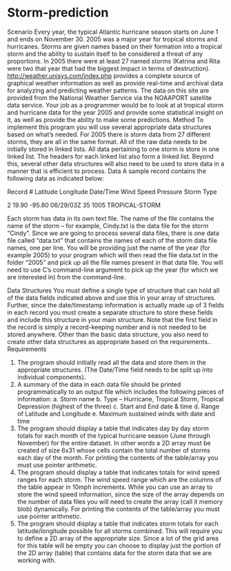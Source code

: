 # Storm-prediction

Scenario
Every year, the typical Atlantic hurricane season starts on June 1 and ends on November 30. 2005 was a
major year for tropical storms and hurricanes. Storms are given names based on their formation into a
tropical storm and the ability to sustain itself to be considered a threat of any proportions. In 2005 there
were at least 27 named storms (Katrina and Rita were two that year that had the biggest impact in terms of
destruction). http://weather.unisys.com/index.php provides a complete source of graphical weather
information as well as provide real-time and archival data for analyzing and predicting weather patterns.
The data on this site are provided from the National Weather Service via the NOAAPORT satellite data
service.
Your job as a programmer would be to look at at tropical storm and hurricane data for the year 2005 and
provide some statistical insight on it, as well as provide the ability to make some predictions.
Method
To implement this program you will use several appropriate data structures based on what’s needed. For
2005 there is storm data from 27 different storms, they are all in the same format. All of the raw data
needs to be initially stored in linked lists. All data pertaining to one storm is store in one linked list. The
headers for each linked list also form a linked list. Beyond this, several other data structures will also need
to be used to store data in a manner that is efficient to process.
Data
A sample record contains the following data as indicated below:

Record # Latitude Longitude Date/Time Wind Speed Pressure Storm Type

2 19.90 -95.80 06/29/03Z 35 1005 TROPICAL-STORM

Each storm has data in its own text file. The name of the file contains the name of the storm – for example,
Cindy.txt is the data file for the storm “Cindy”. Since we are going to process several data files, there is
one data file called “data.txt” that contains the names of each of the storm data file names, one per line.
You will be providing just the name of the year (for example 2005) to your program which will then read
the file data.txt in the folder “2005” and pick up all the file names present in that data file. You will need
to use C’s command-line argument to pick up the year (for which we are interested in) from the
command-line.

Data Structures
You must define a single type of structure that can hold all of the data fields indicated above and use this
in your array of structures. Further, since the date/timestamp information is actually made up of 3 fields in
each record you must create a separate structure to store these fields and include this structure in your
main structure. Note that the first field in the record is simply a record-keeping number and is not needed
to be stored anywhere.
Other than the basic data structure, you also need to create other data structures as appropriate based on
the requirements..
Requirements
1. The program should initially read all the data and store them in the appropriate structures. (The
Date/Time field needs to be split up into individual components).
2. A summary of the data in each data file should be printed programmatically to an output file
which includes the following pieces of information:
a. Storm name
b. Type – Hurricane, Tropical Storm, Tropical Depression (highest of the three)
c. Start and End date & time
d. Range of Latitude and Longitude
e. Maximum sustained winds with date and time
3. The program should display a table that indicates day by day storm totals for each month of the
typical hurricane season (June through November) for the entire dataset. In other words a 2D
array must be created of size 6x31 whose cells contain the total number of storms each day of the
month. For printing the contents of the table/array you must use pointer arithmetic.
4. The program should display a table that indicates totals for wind speed ranges for each storm. The
wind speed range which are the columns of the table appear in 10mph increments. While you can
use an array to store the wind speed information, since the size of the array depends on the
number of data files you will need to create the array (call it memory blob) dynamically. For
printing the contents of the table/array you must use pointer arithmetic.
5. The program should display a table that indicates storm totals for each latitude/longitude possible
for all storms combined. This will require you to define a 2D array of the appropriate size. Since a
lot of the grid area for this table will be empty you can choose to display just the portion of the
2D array (table) that contains data for the storm data that we are working with.
